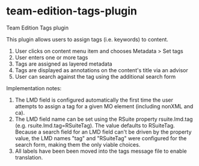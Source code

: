 # team-edition-tags-plugin
Team Edition Tags plugin

This plugin allows users to assign tags (i.e. keywords) to content.

1) User clicks on content menu item and chooses Metadata > Set tags
2) User enters one or more tags
3) Tags are assigned as layered metadata
4) Tags are displayed as annotations on the content's title via an advisor
5) User can search against the tag using the additional search form

Implementation notes:
1) The LMD field is configured automatically the first time the user attempts to assign a tag for a given MO element 
   (including nonXML and ca).
2) The LMD field name can be set using the RSuite property rsuite.lmd.tag (e.g. rsuite.lmd.tag=RSuiteTag). The value 
   defaults to RSuiteTag. Because a search field for an LMD field can't be driven by the property value, the LMD names 
   "tag" and "RSuiteTag" were configured for the search form, making them the only viable choices.
3) All labels have been been moved into the tags message file to enable translation.

